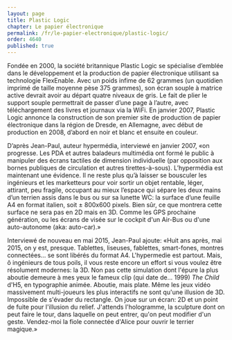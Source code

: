 ```yaml
---
layout: page
title: Plastic Logic
chapter: Le papier électronique
permalink: /fr/le-papier-electronique/plastic-logic/
order: 4640
published: true
---
```

<p>Fondée en 2000, la société britannique Plastic Logic se spécialise d’emblée dans le développement et la production de papier électronique utilisant sa technologie FlexEnable. Avec un poids infime de 62 grammes (un quotidien imprimé de taille moyenne pèse 375 grammes), son écran souple à matrice active devrait avoir au départ quatre niveaux de gris. Le fait de plier le support souple permettrait de passer d’une page à l’autre, avec téléchargement des livres et journaux via la WiFi. En janvier 2007, Plastic Logic annonce la construction de son premier site de production de papier électronique dans la région de Dresde, en Allemagne, avec début de production en 2008, d’abord en noir et blanc et ensuite en couleur.</p>

<p>D’après Jean-Paul, auteur hypermédia, interviewé en janvier 2007, «on progresse. Les PDA et autres baladeurs multimédia ont formé le public à manipuler des écrans tactiles de dimension individuelle (par opposition aux bornes publiques de circulation et autres tirettes-à-sous). L’hypermédia est maintenant une évidence. Il ne reste plus qu’à laisser se bousculer les ingénieurs et les marketteurs pour voir sortir un objet rentable, léger, attirant, peu fragile, occupant au mieux l’espace qui sépare les deux mains d’un terrien assis dans le bus ou sur sa lunette WC: la surface d’une feuille A4 en format italien, soit ± 800x600 pixels. Bien sûr, ce que montrera cette surface ne sera pas en 2D mais en 3D. Comme les GPS prochaine génération, ou les écrans de visée sur le cockpit d'un Air-Bus ou d'une auto-autonome (aka: auto-car).»</p>

<p>Interviewé de nouveau en mai 2015, Jean-Paul ajoute: «Huit ans après, mai 2015, on y est, presque. Tablettes, liseuses, fablettes, smart-fones, montres connectées... se sont libérés du format A4. L'hypermedie est partout. Mais, ô ingénieurs de tous poils, il vous reste encore un effort si vous voulez être résolument modernes: la 3D. Non pas cette simulation dont l'épure la plus aboutie demeure à mes yeux le fameux clip (qui date de... 1999) <em>The Child</em> d'H5, en typographie animée. Aboutie, mais plate. Même les jeux vidéo massivement multi-joueurs les plus interactifs ne sont qu'une illusion de 3D. Impossible de s'évader du rectangle. On joue sur un écran: 2D et un point de fuite pour l'illusion du relief. J'attends l'hologramme, la sculpture dont on peut faire le tour, dans laquelle on peut entrer, qu'on peut modifier d'un geste. Vendez-moi la fiole connectée d'Alice pour ouvrir le terrier magique.»</p>